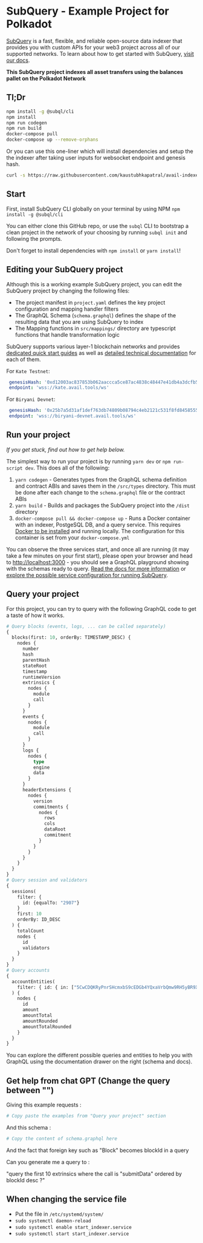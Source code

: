 # SubQuery - Example Project for Polkadot

[SubQuery](https://subquery.network) is a fast, flexible, and reliable open-source data indexer that provides you with custom APIs for your web3 project across all of our supported networks. To learn about how to get started with SubQuery, [visit our docs](https://academy.subquery.network).

**This SubQuery project indexes all asset transfers using the balances pallet on the Polkadot Network**

## Tl;Dr
```bash
npm install -g @subql/cli
npm install
npm run codegen
npm run build
docker-compose pull
docker-compose up --remove-orphans
```

Or you can use this one-liner which will install dependencies and setup the the indexer after taking user inputs for websocket endpoint and genesis hash.
```bash
curl -s https://raw.githubusercontent.com/kaustubhkapatral/avail-indexer/main/setup_indexer.sh -o setup_indexer.sh && bash setup_indexer.sh
``` 

## Start

First, install SubQuery CLI globally on your terminal by using NPM `npm install -g @subql/cli`

You can either clone this GitHub repo, or use the `subql` CLI to bootstrap a clean project in the network of your choosing by running `subql init` and following the prompts.

Don't forget to install dependencies with `npm install` or `yarn install`!

## Editing your SubQuery project

Although this is a working example SubQuery project, you can edit the SubQuery project by changing the following files:

- The project manifest in `project.yaml` defines the key project configuration and mapping handler filters
- The GraphQL Schema (`schema.graphql`) defines the shape of the resulting data that you are using SubQuery to index
- The Mapping functions in `src/mappings/` directory are typescript functions that handle transformation logic

SubQuery supports various layer-1 blockchain networks and provides [dedicated quick start guides](https://academy.subquery.network/quickstart/quickstart.html) as well as [detailed technical documentation](https://academy.subquery.network/build/introduction.html) for each of them.

For `Kate Testnet`:
```yaml
 genesisHash: '0xd12003ac837853b062aaccca5ce87ac4838c48447e41db4a3dcfb5bf312350c6'
 endpoint: 'wss://kate.avail.tools/ws'
```
For `Biryani Devnet`:
```yaml
 genesisHash: '0x25b7a5d31af1def763db74809b08794c4eb2121c531f8fd8458555be487bebda'
 endpoint: 'wss://biryani-devnet.avail.tools/ws'
```

## Run your project

_If you get stuck, find out how to get help below._

The simplest way to run your project is by running `yarn dev` or `npm run-script dev`. This does all of the following:

1. `yarn codegen` - Generates types from the GraphQL schema definition and contract ABIs and saves them in the `/src/types` directory. This must be done after each change to the `schema.graphql` file or the contract ABIs
2. `yarn build` - Builds and packages the SubQuery project into the `/dist` directory
3. `docker-compose pull && docker-compose up` - Runs a Docker container with an indexer, PostgeSQL DB, and a query service. This requires [Docker to be installed](https://docs.docker.com/engine/install) and running locally. The configuration for this container is set from your `docker-compose.yml`

You can observe the three services start, and once all are running (it may take a few minutes on your first start), please open your browser and head to [http://localhost:3000](http://localhost:3000) - you should see a GraphQL playground showing with the schemas ready to query. [Read the docs for more information](https://academy.subquery.network/run_publish/run.html) or [explore the possible service configuration for running SubQuery](https://academy.subquery.network/run_publish/references.html).

## Query your project

For this project, you can try to query with the following GraphQL code to get a taste of how it works.

```graphql
# Query blocks (events, logs, ... can be called separately)
{
  blocks(first: 10, orderBy: TIMESTAMP_DESC) {
    nodes {
      number
      hash
      parentHash
      stateRoot
      timestamp
      runtimeVersion
      extrinsics {
        nodes {
          module
          call
        }
      }
      events {
        nodes {
          module
          call
        }
      }
      logs {
        nodes {
          type
          engine
          data
        }
      }
      headerExtensions {
        nodes {
          version
          commitments {
            nodes {
              rows
              cols
              dataRoot
              commitment
            }
          }
        }
      }
    }
  }
}
# Query session and validators
{
  sessions(
    filter: {
      id: {equalTo: "2907"}
    }
    first: 10
    orderBy: ID_DESC
  ) {
    totalCount
    nodes {
      id
      validators
    }
  }
}
# Query accounts
{
  accountEntities(
    filter: { id: { in: ["5CwCDQKRyPnrSHcmxbS9cEDGb4YQxaVrbQmw9RH5yBR9Xnh5"] } }
  ) {
    nodes {
      id
      amount
      amountTotal
      amountRounded
      amountTotalRounded
    }
  }
}
```

You can explore the different possible queries and entities to help you with GraphQL using the documentation drawer on the right (schema and docs).


## Get help from chat GPT (Change the query between "")
Giving this example requests : 

```graphql
# Copy paste the examples from "Query your project" section
```

And this schema : 
```graphql
# Copy the content of schema.graphql here
```
And the fact that foreign key such as "Block" becomes blockId in a query

Can you generate me a query to : 

"query the first 10 extrinsics where the call is "submitData" ordered by blockId desc ?" 

## When changing the service file
- Put the file in `/etc/systemd/system/`
- `sudo systemctl daemon-reload`
- `sudo systemctl enable start_indexer.service`
- `sudo systemctl start start_indexer.service`
